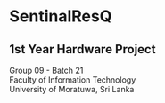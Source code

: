 # SentinalResQ <br>

## 1st Year Hardware Project <br>
Group 09 - Batch 21 <br>
Faculty of Information Technology <br>
University of Moratuwa, Sri Lanka
